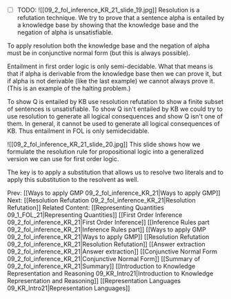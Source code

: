 ﻿- [ ] TODO:
![[09_2_fol_inference_KR_21_slide_19.jpg]]
Resolution is a refutation technique.  We try to prove that a sentence alpha is entailed by a knowledge base by showing that the knowledge base and the negation of alpha is unsatisfiable.

To apply resolution both the knowledge base and the negation of alpha must be in conjunctive normal form (but this is always possible).

Entailment in first order logic is only semi-decidable.  What that means is that if alpha is derivable from the knowledge base then we can prove it, but if alpha is not derivable (like the last example) we cannot always prove it.  (This is an example of the halting problem.)

To show Q is entailed by KB use resolution refutation to show a finite subset of sentences is unsatisfiable.
To show Q isn't entailed by KB we could try to use resolution to generate all logical consequences and show Q isn't one of them. In general, it cannot be used to generate all logical consequences of KB. Thus entailment in FOL is only semidecidable.

![[09_2_fol_inference_KR_21_slide_20.jpg]]
This slide shows how we formulate the resolution rule for propositional logic into a generalized version we can use for first order logic.

The key is to apply a substitution that allows us to resolve two literals and to apply this substitution to the resolvent as well.



Prev: [[Ways to apply GMP 09_2_fol_inference_KR_21|Ways to apply GMP]]
Next: [[Resolution Refutation 09_2_fol_inference_KR_21|Resolution Refutation]]
Related Content:
[[Representing Quantities 09_1_FOL_21|Representing Quantities]]
[[First Order Inference 09_2_fol_inference_KR_21|First Order Inference]]
[[Inference Rules part 09_2_fol_inference_KR_21|Inference Rules part]]
[[Ways to apply GMP 09_2_fol_inference_KR_21|Ways to apply GMP]]
[[Resolution Refutation 09_2_fol_inference_KR_21|Resolution Refutation]]
[[Answer extraction 09_2_fol_inference_KR_21|Answer extraction]]
[[Conjunctive Normal Form 09_2_fol_inference_KR_21|Conjunctive Normal Form]]
[[Summary of 09_2_fol_inference_KR_21|Summary]]
[[Introduction to Knowledge Representation and Reasoning 09_KR_Intro21|Introduction to Knowledge Representation and Reasoning]]
[[Representation Languages 09_KR_Intro21|Representation Languages]]